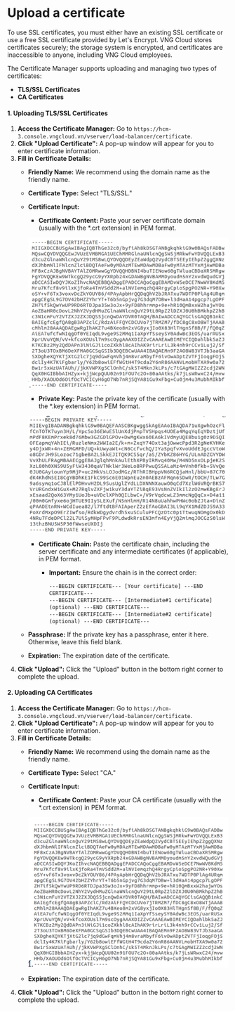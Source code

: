 # Upload a certificate

To use SSL certificates, you must either have an existing SSL certificate or use a free SSL certificate provided by Let's Encrypt. VNG Cloud stores certificates securely; the storage system is encrypted, and certificates are inaccessible to anyone, including VNG Cloud employees.

The Certificate Manager supports uploading and managing two types of certificates:

* **TLS/SSL Certificates**
* **CA Certificates**

#### 1. Uploading TLS/SSL Certificates

1. **Access the Certificate Manager:** Go to `https://hcm-3.console.vngcloud.vn/vserver/load-balancer/certificate`.
2. **Click "Upload Certificate":** A pop-up window will appear for you to enter certificate information.
3. **Fill in Certificate Details:**
   * **Friendly Name:** We recommend using the domain name as the friendly name.
   * **Certificate Type:** Select "TLS/SSL."
   *   **Certificate Input:**

       * **Certificate Content:** Paste your server certificate domain (usually with the \*.crt extension) in PEM format.

       ![](<../../../../../.gitbook/assets/image (5) (1) (1) (1) (1) (1) (1) (1).png>)

       * **Private Key:** Paste the private key of the certificate (usually with the \*.key extension) in PEM format.

       &#x20;![](<../../../../../.gitbook/assets/image (1) (1) (1) (1) (1) (1) (1) (1) (1) (1).png>)

       * **Certificate Chain:** Paste the certificate chain, including the server certificate and any intermediate certificates (if applicable), in PEM format.
         *   **Important:** Ensure the chain is in the correct order:

             ```
             ---BEGIN CERTIFICATE--- [Your certificate] ---END CERTIFICATE---
             ---BEGIN CERTIFICATE--- [Intermediate#1 certificate] (optional) ---END CERTIFICATE---
             ---BEGIN CERTIFICATE--- [Intermediate#2 certificate] (optional) ---END CERTIFICATE---
             ```
   * **Passphrase:** If the private key has a passphrase, enter it here. Otherwise, leave this field blank.
   * **Expiration:** The expiration date of the certificate.
4. **Click "Upload":** Click the "Upload" button in the bottom right corner to complete the upload.

#### 2. Uploading CA Certificates

1. **Access the Certificate Manager:** Go to `https://hcm-3.console.vngcloud.vn/vserver/load-balancer/certificate`.
2. **Click "Upload Certificate":** A pop-up window will appear for you to enter certificate information.
3. **Fill in Certificate Details:**
   * **Friendly Name:** We recommend using the domain name as the friendly name.
   * **Certificate Type:** Select "CA."
   *   **Certificate Input:**

       * **Certificate Content:** Paste your CA certificate (usually with the \*.crt extension) in PEM format.&#x20;

       ![](<../../../../../.gitbook/assets/image (2) (1) (1) (1) (1) (1) (1) (1) (1) (1).png>)
   * **Expiration:** The expiration date of the certificate.
4. **Click "Upload":** Click the "Upload" button in the bottom right corner to complete the upload.
